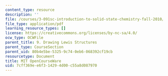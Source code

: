 ```yaml
---
content_type: resource
description: ''
file: /courses/3-091sc-introduction-to-solid-state-chemistry-fall-2010/7cff369ee6f314294d00c55a8d087970_MIT3_091SCF10lec09_iPOD.pdf
file_type: application/pdf
learning_resource_types: []
license: https://creativecommons.org/licenses/by-nc-sa/4.0/
ocw_type: OCWFile
parent_title: 9. Drawing Lewis Structures
parent_type: CourseSection
parent_uid: 80b4e5be-5325-9c74-0eb6-068392cf19cb
resourcetype: Document
title: MIT OpenCourseWare
uid: 7cff369e-e6f3-1429-4d00-c55a8d087970
---
```

